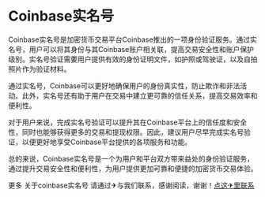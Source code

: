 # Coinbase实名号

Coinbase实名号是加密货币交易平台Coinbase推出的一项身份验证服务。通过实名号，用户可以将其身份与其Coinbase账户相关联，提高交易安全性和账户保护级别。实名号验证需要用户提供有效的身份证明文件，如护照或驾驶证，以及自拍照片作为验证材料。

通过实名号，Coinbase可以更好地确保用户的身份真实性，防止欺诈和非法活动。此外，实名号还有助于用户在交易中建立更可靠的信任关系，提高交易效率和便利性。

对于用户来说，完成实名号验证可以提升其在Coinbase平台上的信任度和安全性，同时也能够获得更多的交易和提现权限。因此，建议用户尽早完成实名号验证，以便更好地享受Coinbase平台提供的各项服务和功能。

总的来说，Coinbase实名号是一个为用户和平台双方带来益处的身份验证服务，通过提升交易安全性和便利性，为用户提供更加可靠和便捷的加密货币交易体验。

更多 关于coinbase实名号 请通过✈与我们联系，感谢阅读，谢谢！[点这✈里联系](https://w.k02.cc)